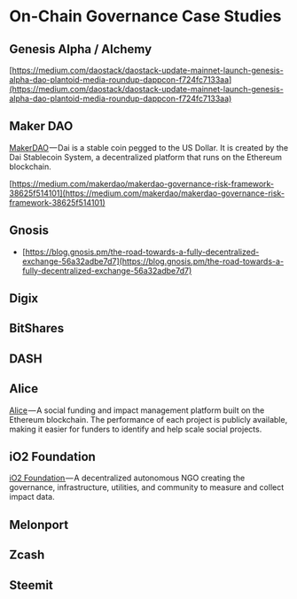 # On-Chain Governance Case Studies

## Genesis Alpha / Alchemy

[https://medium.com/daostack/daostack-update-mainnet-launch-genesis-alpha-dao-plantoid-media-roundup-dappcon-f724fc7133aa](https://medium.com/daostack/daostack-update-mainnet-launch-genesis-alpha-dao-plantoid-media-roundup-dappcon-f724fc7133aa)

## Maker DAO

[MakerDAO](https://makerdao.com/) — Dai is a stable coin pegged to the US Dollar. It is created by the Dai Stablecoin System, a decentralized platform that runs on the Ethereum blockchain.

[https://medium.com/makerdao/makerdao-governance-risk-framework-38625f514101](https://medium.com/makerdao/makerdao-governance-risk-framework-38625f514101)

## Gnosis

* [https://blog.gnosis.pm/the-road-towards-a-fully-decentralized-exchange-56a32adbe7d7](https://blog.gnosis.pm/the-road-towards-a-fully-decentralized-exchange-56a32adbe7d7)

## Digix

## BitShares



## DASH

## Alice

[Alice](https://alice.si/) — A social funding and impact management platform built on the Ethereum blockchain. The performance of each project is publicly available, making it easier for funders to identify and help scale social projects.

## iO2 Foundation

[iO2 Foundation ](https://www.io2.foundation/)— A decentralized autonomous NGO creating the governance, infrastructure, utilities, and community to measure and collect impact data.

## Melonport

## Zcash

## Steemit

